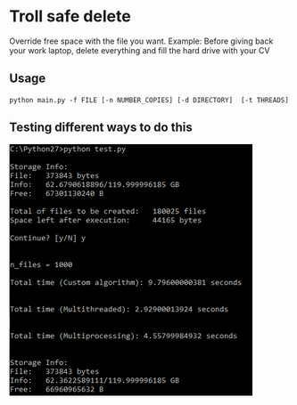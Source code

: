 # Troll safe delete

Override free space with the file you want. Example: Before giving back your work laptop, delete everything and fill the hard drive with your CV 


## Usage

```
python main.py -f FILE [-n NUMBER_COPIES] [-d DIRECTORY]  [-t THREADS]
```

## Testing different ways to do this

![Screenshot](images/image1.png)
